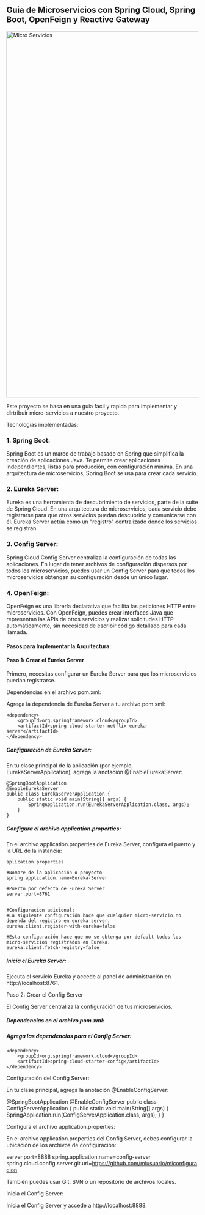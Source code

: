 ## Guia de Microservicios con Spring Cloud, Spring Boot, OpenFeign y Reactive Gateway
<img width="959" alt="Micro Servicios" src="https://github.com/user-attachments/assets/653de87b-7cc1-43a7-915c-a8d9d74b9182" />

Este proyecto se basa en una guia facil y rapida para implementar y dirtribuir micro-servicios a nuestro proyecto.

Tecnologias implementadas:

### 1. Spring Boot:

Spring Boot es un marco de trabajo basado en Spring que simplifica la creación de aplicaciones Java. Te permite crear aplicaciones independientes, listas para producción, con configuración mínima. En una arquitectura de microservicios, Spring Boot se usa para crear cada servicio.

### 2. Eureka Server:

Eureka es una herramienta de descubrimiento de servicios, parte de la suite de Spring Cloud. En una arquitectura de microservicios, cada servicio debe registrarse para que otros servicios puedan descubrirlo y comunicarse con él. Eureka Server actúa como un "registro" centralizado donde los servicios se registran.

### 3. Config Server:

Spring Cloud Config Server centraliza la configuración de todas las aplicaciones. En lugar de tener archivos de configuración dispersos por todos los microservicios, puedes usar un Config Server para que todos los microservicios obtengan su configuración desde un único lugar.

###  4. OpenFeign:

OpenFeign es una librería declarativa que facilita las peticiones HTTP entre microservicios. Con OpenFeign, puedes crear interfaces Java que representan las APIs de otros servicios y realizar solicitudes HTTP automáticamente, sin necesidad de escribir código detallado para cada llamada.

#### Pasos para Implementar la Arquitectura:
#### Paso 1: Crear el Eureka Server

Primero, necesitas configurar un Eureka Server para que los microservicios puedan registrarse.

Dependencias en el archivo pom.xml:

Agrega la dependencia de Eureka Server a tu archivo pom.xml:

    <dependency>
        <groupId>org.springframework.cloud</groupId>
        <artifactId>spring-cloud-starter-netflix-eureka-server</artifactId>
    </dependency>

##### Configuración de Eureka Server:

En tu clase principal de la aplicación (por ejemplo, EurekaServerApplication), agrega la anotación @EnableEurekaServer:


    @SpringBootApplication
    @EnableEurekaServer
    public class EurekaServerApplication {
        public static void main(String[] args) {
            SpringApplication.run(EurekaServerApplication.class, args);
        }
    }


##### Configura el archivo application.properties:

En el archivo application.properties de Eureka Server, configura el puerto y la URL de la instancia:

    aplication.properties
    
    #Nombre de la aplicación o proyecto
    spring.application.name=Eureka-Server

    #Puerto por defecto de Eureka Server
    server.port=8761


    #Configuracion adicional:
    #La siguiente configuración hace que cualquier micro-servicio no dependa del registro en eureka server.
    eureka.client.register-with-eureka=false

    #Esta configuración hace que no se obtenga por default todos los micro-servicios registrados en Eureka.
    eureka.client.fetch-registry=false

##### Inicia el Eureka Server:

Ejecuta el servicio Eureka y accede al panel de administración en http://localhost:8761.

Paso 2: Crear el Config Server

El Config Server centraliza la configuración de tus microservicios.

##### Dependencias en el archivo pom.xml:

##### Agrega las dependencias para el Config Server:

    <dependency>
        <groupId>org.springframework.cloud</groupId>
        <artifactId>spring-cloud-starter-config</artifactId>
    </dependency>

Configuración del Config Server:

En tu clase principal, agrega la anotación @EnableConfigServer:

@SpringBootApplication
@EnableConfigServer
public class ConfigServerApplication {
    public static void main(String[] args) {
        SpringApplication.run(ConfigServerApplication.class, args);
    }
}

Configura el archivo application.properties:

En el archivo application.properties del Config Server, debes configurar la ubicación de los archivos de configuración:

server.port=8888
spring.application.name=config-server
spring.cloud.config.server.git.uri=https://github.com/miusuario/miconfiguracion

También puedes usar Git, SVN o un repositorio de archivos locales.

Inicia el Config Server:

Inicia el Config Server y accede a http://localhost:8888.



